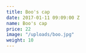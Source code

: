 ```yaml
---
title: Boo's cap
date: 2017-01-11 09:09:00 Z
name: Boo's cap
price: 22
image: "/uploads/boo.jpg"
weight: 10
---
```



